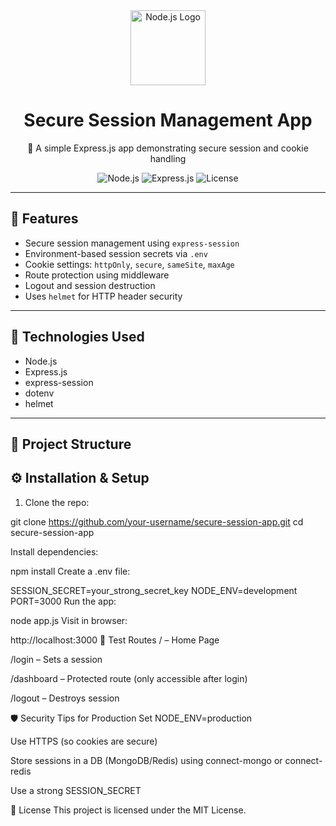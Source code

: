 <div align="center">
  <img src="https://nodejs.org/static/images/logo.svg" alt="Node.js Logo" width="120"/>
  <h1>Secure Session Management App</h1>
  <p>🔐 A simple Express.js app demonstrating secure session and cookie handling</p>

  <p>
    <img src="https://img.shields.io/badge/Node.js-18.x-brightgreen" alt="Node.js">
    <img src="https://img.shields.io/badge/Express.js-4.x-blue" alt="Express.js">
    <img src="https://img.shields.io/badge/License-MIT-yellow.svg" alt="License">
  </p>
</div>

---

## 🔐 Features

- Secure session management using `express-session`
- Environment-based session secrets via `.env`
- Cookie settings: `httpOnly`, `secure`, `sameSite`, `maxAge`
- Route protection using middleware
- Logout and session destruction
- Uses `helmet` for HTTP header security

---

## 🚀 Technologies Used

- Node.js
- Express.js
- express-session
- dotenv
- helmet

---

## 📁 Project Structure




## ⚙️ Installation & Setup

1. Clone the repo:


git clone https://github.com/your-username/secure-session-app.git
cd secure-session-app

Install dependencies:


npm install
Create a .env file:

SESSION_SECRET=your_strong_secret_key
NODE_ENV=development
PORT=3000
Run the app:


node app.js
Visit in browser:

http://localhost:3000
🧪 Test Routes
/ – Home Page

/login – Sets a session

/dashboard – Protected route (only accessible after login)

/logout – Destroys session

🛡️ Security Tips for Production
Set NODE_ENV=production

Use HTTPS (so cookies are secure)

Store sessions in a DB (MongoDB/Redis) using connect-mongo or connect-redis

Use a strong SESSION_SECRET

📄 License
This project is licensed under the MIT License.


